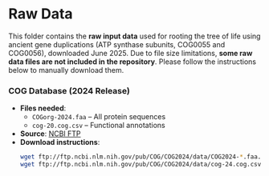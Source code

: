 # Raw Data
This folder contains the **raw input data** used for rooting the tree of life using ancient gene duplications (ATP synthase subunits, COG0055 and COG0056), downloaded June 2025. 
Due to file size limitations, **some raw data files are not included in the repository**. Please follow the instructions below to manually download them.

### COG Database (2024 Release)
- **Files needed**:
  - `COGorg-2024.faa` – All protein sequences
  - `cog-20.cog.csv` – Functional annotations
 - **Source**: [NCBI FTP](https://ftp.ncbi.nlm.nih.gov/pub/COG/COG2020/data/)
 - **Download instructions**:
    ```bash
    wget ftp://ftp.ncbi.nlm.nih.gov/pub/COG/COG2024/data/COG2024-*.faa.gz
    wget ftp://ftp.ncbi.nlm.nih.gov/pub/COG/COG2024/data/cog-24.cog.csv
